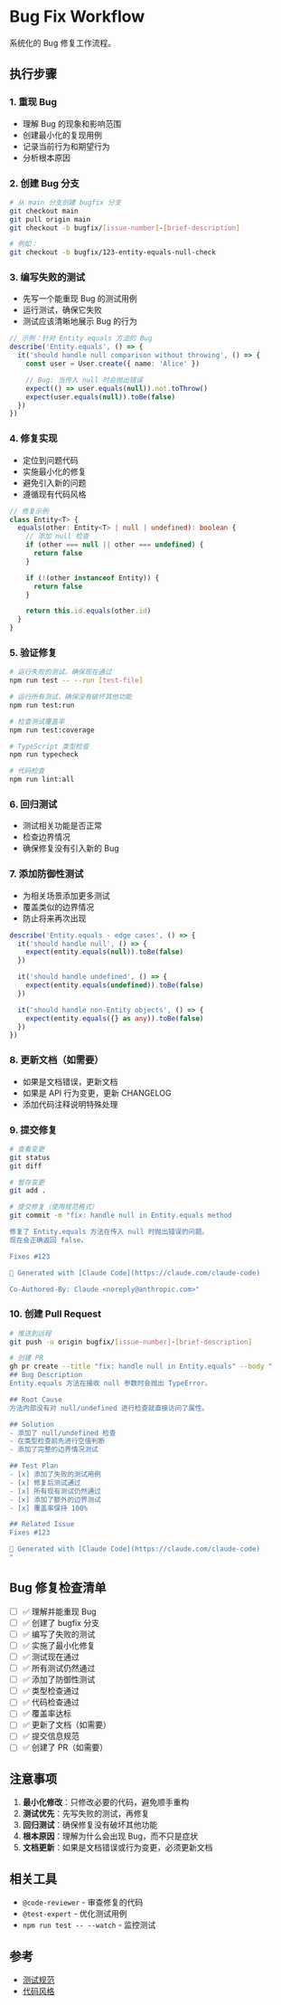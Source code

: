 # Bug Fix Workflow

系统化的 Bug 修复工作流程。

## 执行步骤

### 1. 重现 Bug

- 理解 Bug 的现象和影响范围
- 创建最小化的复现用例
- 记录当前行为和期望行为
- 分析根本原因

### 2. 创建 Bug 分支

```bash
# 从 main 分支创建 bugfix 分支
git checkout main
git pull origin main
git checkout -b bugfix/[issue-number]-[brief-description]

# 例如：
git checkout -b bugfix/123-entity-equals-null-check
```

### 3. 编写失败的测试

- 先写一个能重现 Bug 的测试用例
- 运行测试，确保它失败
- 测试应该清晰地展示 Bug 的行为

```typescript
// 示例：针对 Entity equals 方法的 Bug
describe('Entity.equals', () => {
  it('should handle null comparison without throwing', () => {
    const user = User.create({ name: 'Alice' })

    // Bug: 当传入 null 时会抛出错误
    expect(() => user.equals(null)).not.toThrow()
    expect(user.equals(null)).toBe(false)
  })
})
```

### 4. 修复实现

- 定位到问题代码
- 实施最小化的修复
- 避免引入新的问题
- 遵循现有代码风格

```typescript
// 修复示例
class Entity<T> {
  equals(other: Entity<T> | null | undefined): boolean {
    // 添加 null 检查
    if (other === null || other === undefined) {
      return false
    }

    if (!(other instanceof Entity)) {
      return false
    }

    return this.id.equals(other.id)
  }
}
```

### 5. 验证修复

```bash
# 运行失败的测试，确保现在通过
npm run test -- --run [test-file]

# 运行所有测试，确保没有破坏其他功能
npm run test:run

# 检查测试覆盖率
npm run test:coverage

# TypeScript 类型检查
npm run typecheck

# 代码检查
npm run lint:all
```

### 6. 回归测试

- 测试相关功能是否正常
- 检查边界情况
- 确保修复没有引入新的 Bug

### 7. 添加防御性测试

- 为相关场景添加更多测试
- 覆盖类似的边界情况
- 防止将来再次出现

```typescript
describe('Entity.equals - edge cases', () => {
  it('should handle null', () => {
    expect(entity.equals(null)).toBe(false)
  })

  it('should handle undefined', () => {
    expect(entity.equals(undefined)).toBe(false)
  })

  it('should handle non-Entity objects', () => {
    expect(entity.equals({} as any)).toBe(false)
  })
})
```

### 8. 更新文档（如需要）

- 如果是文档错误，更新文档
- 如果是 API 行为变更，更新 CHANGELOG
- 添加代码注释说明特殊处理

### 9. 提交修复

```bash
# 查看变更
git status
git diff

# 暂存变更
git add .

# 提交修复（使用规范格式）
git commit -m "fix: handle null in Entity.equals method

修复了 Entity.equals 方法在传入 null 时抛出错误的问题。
现在会正确返回 false。

Fixes #123

🤖 Generated with [Claude Code](https://claude.com/claude-code)

Co-Authored-By: Claude <noreply@anthropic.com>"
```

### 10. 创建 Pull Request

```bash
# 推送到远程
git push -u origin bugfix/[issue-number]-[brief-description]

# 创建 PR
gh pr create --title "fix: handle null in Entity.equals" --body "
## Bug Description
Entity.equals 方法在接收 null 参数时会抛出 TypeError。

## Root Cause
方法内部没有对 null/undefined 进行检查就直接访问了属性。

## Solution
- 添加了 null/undefined 检查
- 在类型检查前先进行空值判断
- 添加了完整的边界情况测试

## Test Plan
- [x] 添加了失败的测试用例
- [x] 修复后测试通过
- [x] 所有现有测试仍然通过
- [x] 添加了额外的边界测试
- [x] 覆盖率保持 100%

## Related Issue
Fixes #123

🤖 Generated with [Claude Code](https://claude.com/claude-code)
"
```

## Bug 修复检查清单

- [ ] ✅ 理解并能重现 Bug
- [ ] ✅ 创建了 bugfix 分支
- [ ] ✅ 编写了失败的测试
- [ ] ✅ 实施了最小化修复
- [ ] ✅ 测试现在通过
- [ ] ✅ 所有测试仍然通过
- [ ] ✅ 添加了防御性测试
- [ ] ✅ 类型检查通过
- [ ] ✅ 代码检查通过
- [ ] ✅ 覆盖率达标
- [ ] ✅ 更新了文档（如需要）
- [ ] ✅ 提交信息规范
- [ ] ✅ 创建了 PR（如需要）

## 注意事项

1. **最小化修改**：只修改必要的代码，避免顺手重构
2. **测试优先**：先写失败的测试，再修复
3. **回归测试**：确保修复没有破坏其他功能
4. **根本原因**：理解为什么会出现 Bug，而不只是症状
5. **文档更新**：如果是文档错误或行为变更，必须更新文档

## 相关工具

- `@code-reviewer` - 审查修复的代码
- `@test-expert` - 优化测试用例
- `npm run test -- --watch` - 监控测试

## 参考

- [测试规范](.claude/rules/testing.md)
- [代码风格](.claude/rules/code-style.md)
